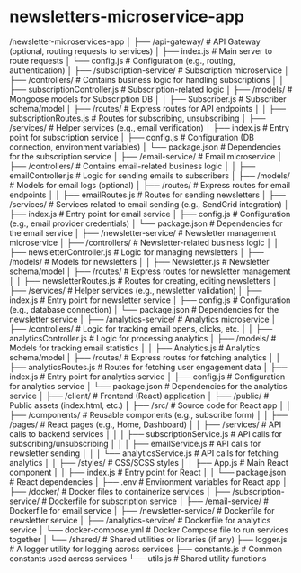 # newsletters-microservice-app


/newsletter-microservices-app
│
├── /api-gateway/                      # API Gateway (optional, routing requests to services)
│   ├── index.js                       # Main server to route requests
│   └── config.js                      # Configuration (e.g., routing, authentication)
│
├── /subscription-service/             # Subscription microservice
│   ├── /controllers/                  # Contains business logic for handling subscriptions
│   │   ├── subscriptionController.js  # Subscription-related logic
│   ├── /models/                       # Mongoose models for Subscription DB
│   │   ├── Subscriber.js              # Subscriber schema/model
│   ├── /routes/                       # Express routes for API endpoints
│   │   ├── subscriptionRoutes.js      # Routes for subscribing, unsubscribing
│   ├── /services/                     # Helper services (e.g., email verification)
│   ├── index.js                       # Entry point for subscription service
│   ├── config.js                      # Configuration (DB connection, environment variables)
│   └── package.json                   # Dependencies for the subscription service
│
├── /email-service/                    # Email microservice
│   ├── /controllers/                  # Contains email-related business logic
│   │   ├── emailController.js         # Logic for sending emails to subscribers
│   ├── /models/                       # Models for email logs (optional)
│   ├── /routes/                       # Express routes for email endpoints
│   │   ├── emailRoutes.js             # Routes for sending newsletters
│   ├── /services/                     # Services related to email sending (e.g., SendGrid integration)
│   ├── index.js                       # Entry point for email service
│   ├── config.js                      # Configuration (e.g., email provider credentials)
│   └── package.json                   # Dependencies for the email service
│
├── /newsletter-service/               # Newsletter management microservice
│   ├── /controllers/                  # Newsletter-related business logic
│   │   ├── newsletterController.js    # Logic for managing newsletters
│   ├── /models/                       # Models for newsletters
│   │   ├── Newsletter.js              # Newsletter schema/model
│   ├── /routes/                       # Express routes for newsletter management
│   │   ├── newsletterRoutes.js        # Routes for creating, editing newsletters
│   ├── /services/                     # Helper services (e.g., newsletter validation)
│   ├── index.js                       # Entry point for newsletter service
│   ├── config.js                      # Configuration (e.g., database connection)
│   └── package.json                   # Dependencies for the newsletter service
│
├── /analytics-service/                # Analytics microservice
│   ├── /controllers/                  # Logic for tracking email opens, clicks, etc.
│   │   ├── analyticsController.js     # Logic for processing analytics
│   ├── /models/                       # Models for tracking email statistics
│   │   ├── Analytics.js               # Analytics schema/model
│   ├── /routes/                       # Express routes for fetching analytics
│   │   ├── analyticsRoutes.js         # Routes for fetching user engagement data
│   ├── index.js                       # Entry point for analytics service
│   ├── config.js                      # Configuration for analytics service
│   └── package.json                   # Dependencies for the analytics service
│
├── /client/                           # Frontend (React) application
│   ├── /public/                       # Public assets (index.html, etc.)
│   ├── /src/                          # Source code for React app
│   │   ├── /components/               # Reusable components (e.g., subscribe form)
│   │   ├── /pages/                    # React pages (e.g., Home, Dashboard)
│   │   ├── /services/                 # API calls to backend services
│   │   │   ├── subscriptionService.js # API calls for subscribing/unsubscribing
│   │   │   ├── emailService.js        # API calls for newsletter sending
│   │   │   └── analyticsService.js    # API calls for fetching analytics
│   │   ├── /styles/                   # CSS/SCSS styles
│   │   ├── App.js                     # Main React component
│   │   ├── index.js                   # Entry point for React
│   │   └── package.json               # React dependencies
│   ├── .env                           # Environment variables for React app
│
├── /docker/                           # Docker files to containerize services
│   ├── /subscription-service/         # Dockerfile for subscription service
│   ├── /email-service/                # Dockerfile for email service
│   ├── /newsletter-service/           # Dockerfile for newsletter service
│   ├── /analytics-service/            # Dockerfile for analytics service
│   └── docker-compose.yml             # Docker Compose file to run services together
│
└── /shared/                           # Shared utilities or libraries (if any)
    ├── logger.js                      # A logger utility for logging across services
    ├── constants.js                   # Common constants used across services
    └── utils.js                       # Shared utility functions
